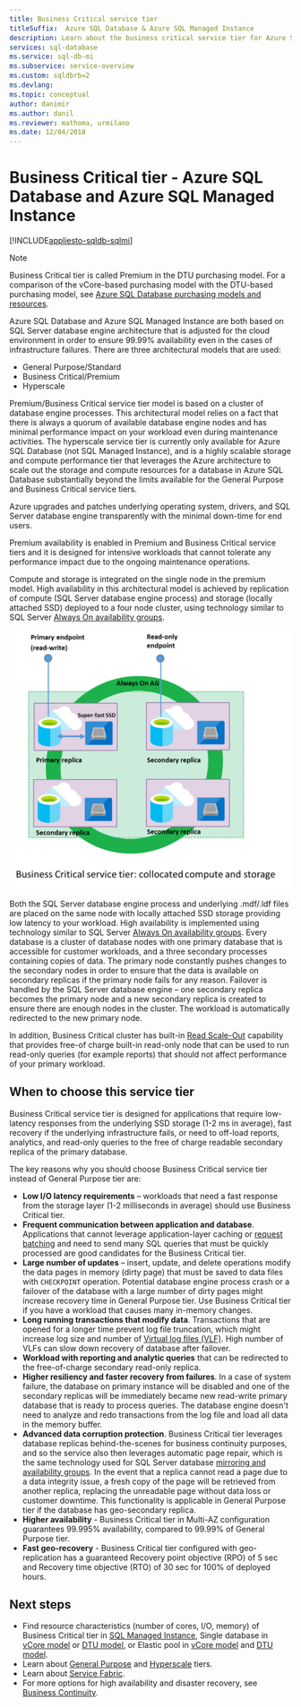 ```yaml
---
title: Business Critical service tier
titleSuffix:  Azure SQL Database & Azure SQL Managed Instance
description: Learn about the business critical service tier for Azure SQL Database and Azure SQL Managed Instance. 
services: sql-database
ms.service: sql-db-mi
ms.subservice: service-overview
ms.custom: sqldbrb=2
ms.devlang: 
ms.topic: conceptual
author: danimir
ms.author: danil
ms.reviewer: mathoma, urmilano
ms.date: 12/04/2018
---
```

# Business Critical tier - Azure SQL Database and Azure SQL Managed Instance 
[!INCLUDE[appliesto-sqldb-sqlmi](../includes/appliesto-sqldb-sqlmi.md)]

> [!NOTE]
> Business Critical tier is called Premium in the DTU purchasing model. For a comparison of the vCore-based purchasing model with the DTU-based purchasing model, see [Azure SQL Database purchasing models and resources](purchasing-models.md).

Azure SQL Database and Azure SQL Managed Instance are both based on SQL Server database engine architecture that is adjusted for the cloud environment in order to ensure 99.99% availability even in the cases of infrastructure failures. There are three architectural models that are used:
- General Purpose/Standard 
- Business Critical/Premium
- Hyperscale

Premium/Business Critical service tier model is based on a cluster of database engine processes. This architectural model relies on a fact that there is always a quorum of available database engine nodes and has minimal performance impact on your workload even during maintenance activities. The hyperscale service tier is currently only available for Azure SQL Database (not SQL Managed Instance), and is a highly scalable storage and compute performance tier that leverages the Azure architecture to scale out the storage and compute resources for a database in Azure SQL Database substantially beyond the limits available for the General Purpose and Business Critical service tiers.

Azure upgrades and patches underlying operating system, drivers, and SQL Server database engine transparently with the minimal down-time for end users. 

Premium availability is enabled in Premium and Business Critical service tiers and it is designed for intensive workloads that cannot tolerate any performance impact due to the ongoing maintenance operations.

Compute and storage is integrated on the single node in the premium model. High availability in this architectural model is achieved by replication of compute (SQL Server database engine process) and storage (locally attached SSD) deployed to a  four node cluster, using technology similar to SQL Server [Always On availability groups](/sql/database-engine/availability-groups/windows/overview-of-always-on-availability-groups-sql-server).

![Cluster of database engine nodes](./media/service-tier-business-critical/business-critical-service-tier.png)

Both the SQL Server database engine process and underlying .mdf/.ldf files are placed on the same node with locally attached SSD storage providing low latency to your workload. High availability is implemented using technology similar to SQL Server [Always On availability groups](/sql/database-engine/availability-groups/windows/overview-of-always-on-availability-groups-sql-server). Every database is a cluster of database nodes with one primary database that is accessible for customer workloads, and a three secondary processes containing copies of data. The primary node constantly pushes changes to the secondary nodes in order to ensure that the data is available on secondary replicas if the primary node fails for any reason. Failover is handled by the SQL Server database engine – one secondary replica becomes the primary node and a new secondary replica is created to ensure there are enough nodes in the cluster. The workload is automatically redirected to the new primary node.

In addition, Business Critical cluster has built-in [Read Scale-Out](read-scale-out.md) capability that provides free-of charge built-in read-only node that can be used to run read-only queries (for example reports) that should not affect performance of your primary workload.

## When to choose this service tier

Business Critical service tier is designed for applications that require low-latency responses from the underlying SSD storage (1-2 ms in average), fast recovery if the underlying infrastructure fails, or need to off-load reports, analytics, and read-only queries to the free of charge readable secondary replica of the primary database.

The key reasons why you should choose Business Critical service tier instead of General Purpose tier are:
-    **Low I/O latency requirements** – workloads that need a fast response from the storage layer (1-2 milliseconds in average) should use Business Critical tier. 
-    **Frequent communication between application and database**. Applications that cannot leverage application-layer caching or [request batching](../performance-improve-use-batching.md) and need to send many SQL queries that must be quickly processed are good candidates for the Business Critical tier.
-    **Large number of updates** – insert, update, and delete operations modify the data pages in memory (dirty page) that must be saved to data files with `CHECKPOINT` operation. Potential database engine process crash or a failover of the database with a large number of dirty pages might increase recovery time in General Purpose tier. Use Business Critical tier if you have a workload that causes many in-memory changes. 
-    **Long running transactions that modify data**. Transactions that are opened for a longer time prevent log file truncation, which might increase log size and number of [Virtual log files (VLF)](/sql/relational-databases/sql-server-transaction-log-architecture-and-management-guide#physical_arch). High number of VLFs can slow down recovery of database after failover.
-    **Workload with reporting and analytic queries** that can be redirected to the free-of-charge secondary read-only replica.
- **Higher resiliency and faster recovery from failures**. In a case of system failure, the database on primary instance will be disabled and one of the secondary replicas will be immediately became new read-write primary database that is ready to process queries. The database engine doesn't need to analyze and redo transactions from the log file and load all data in the memory buffer.
- **Advanced data corruption protection**. Business Critical tier leverages database replicas behind-the-scenes for business continuity purposes, and so the service also then leverages automatic page repair, which is the same technology used for SQL Server database [mirroring and availability groups](/sql/sql-server/failover-clusters/automatic-page-repair-availability-groups-database-mirroring). In the event that a replica cannot read a page due to a data integrity issue, a fresh copy of the page will be retrieved from another replica, replacing the unreadable page without data loss or customer downtime. This functionality is applicable in General Purpose tier if the database has geo-secondary replica.
- **Higher availability** - Business Critical tier in Multi-AZ configuration guarantees 99.995% availability, compared to 99.99% of General Purpose tier.
- **Fast geo-recovery** - Business Critical tier configured with geo-replication has a guaranteed Recovery point objective (RPO) of 5 sec and Recovery time objective (RTO) of 30 sec for 100% of deployed hours.

## Next steps

- Find resource characteristics (number of cores, I/O, memory) of Business Critical tier in [SQL Managed Instance](../managed-instance/resource-limits.md#service-tier-characteristics), Single database in [vCore model](resource-limits-vcore-single-databases.md#business-critical---provisioned-compute---gen4) or [DTU model](resource-limits-dtu-single-databases.md#premium-service-tier), or Elastic pool in [vCore model](resource-limits-vcore-elastic-pools.md#business-critical---provisioned-compute---gen4) and [DTU model](resource-limits-dtu-elastic-pools.md#premium-elastic-pool-limits).
- Learn about [General Purpose](service-tier-general-purpose.md) and [Hyperscale](service-tier-hyperscale.md) tiers.
- Learn about [Service Fabric](../../service-fabric/service-fabric-overview.md).
- For more options for high availability and disaster recovery, see [Business Continuity](business-continuity-high-availability-disaster-recover-hadr-overview.md).